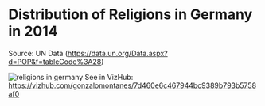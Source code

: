 # Distribution of Religions in Germany in 2014
Source: UN Data (https://data.un.org/Data.aspx?d=POP&f=tableCode%3A28)

![religions in germany](https://user-images.githubusercontent.com/92688327/144753149-935259f8-e99c-4497-af17-8f493cf09655.PNG)
See in VizHub: https://vizhub.com/gonzalomontanes/7d460e6c467944bc9389b793b5758af0
